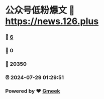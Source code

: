 # 公众号低粉爆文 :link: https://news.126.plus 
### :page_facing_up: [6](https://news.126.plus/tag.html) 
### :speech_balloon: 0 
### :hibiscus: 20350 
### :alarm_clock: 2024-07-29 01:29:51 
### Powered by :heart: [Gmeek](https://github.com/Meekdai/Gmeek)
